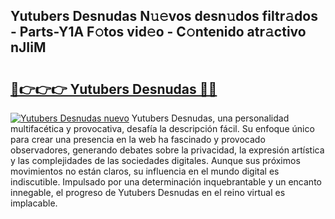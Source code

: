 ## Yutubers Desnudas N𝚞𝚎vos desn𝚞dos filtr𝚊dos - Parts-Y1A F𝚘tos vid𝚎o - C𝚘ntenido atr𝚊ctivo nJIiM

# <h2><a href="http://mb8bia.tromn.icu/?c=Yutubers+Desnudas">🔗👉👉👉 Yutubers Desnudas 🔗🔗</a></h2>

[![Yutubers Desnudas nuevo](https://i.imgur.com/pEAQMta.gif)](http://mb8bia.tromn.icu/?c=Yutubers+Desnudas)
Yutubers Desnudas, una personalidad multifacética y provocativa, desafía la descripción fácil. Su enfoque único para crear una presencia en la web ha fascinado y provocado observadores, generando debates sobre la privacidad, la expresión artística y las complejidades de las sociedades digitales. Aunque sus próximos movimientos no están claros, su influencia en el mundo digital es indiscutible. Impulsado por una determinación inquebrantable y un encanto innegable, el progreso de Yutubers Desnudas en el reino virtual es implacable.

